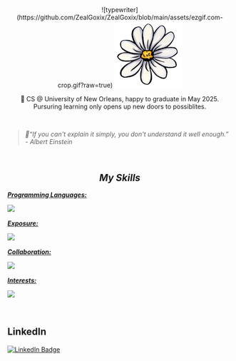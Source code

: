 <div align="center">
  ![typewriter](https://github.com/ZealGoxix/ZealGoxix/blob/main/assets/ezgif.com-crop.gif?raw=true)

  <img width="30%" src="assets/flower.jpeg" alt="profile" />
  <p >🌟 CS @ University of New Orleans, happy to graduate in May 2025. Pursuring learning only opens up new doors to possiblites.</p>
  <br>
</div>


>*🎨“If you can't explain it simply, you don't understand it well enough.” - Albert Einstein*

<br>

<!-- Skills -->
<h2 align="center"><i>My Skills</i></h2>
<p align="left">
  <a href="https://skillicons.dev">
    <p><strong><i>Programming Languages:</i></strong></p>
      <img src="https://skillicons.dev/icons?i=java" />
    <p><strong><i>Exposure:</i></strong></p>
      <img src="https://skillicons.dev/icons?i=html,css,js,mysql,npm"/>
    <p><strong><i>Collaboration:</i></strong></p>
      <img src="https://skillicons.dev/icons?i=discord,git,github,gitlab,vscode"/>
    <p><strong><i>Interests:</i></strong></p>
      <img src="https://skillicons.dev/icons?i=spring,firebase,docker"/>
  </a>
</p><br>





<h2><strong>LinkedIn</strong></h2>
<p>
  <!-- LinkedIn -->
  <a href="https://www.linkedin.com/in/paul-tran-781790286/">
  <img src="https://img.shields.io/badge/linkedin-0A66C2?style=for-the-badge&logo=linkedin&link=https%3A%2F%2F" alt="LinkedIn Badge" align="center">
  </a>
</p>
